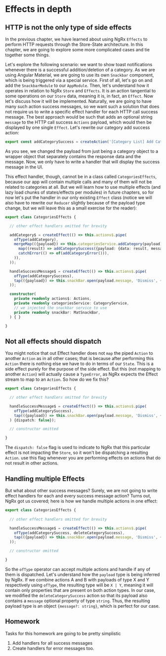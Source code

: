 # Effects in depth

## HTTP is not the only type of side effects

In the previous chapter, we have learned about using NgRx `Effects` to perform HTTP requests through the Store-State architecture. In this chapter, we are going to explore some more complicated cases and tie together some things.

Let's explore the following scenario: we want to show toast notifications whenever there is a successful addition/deletion of a category. As we are using Angular Material, we are going to use its own `Snackbar` component, which is being triggered via a special service. First of all, let's go on and add the `SnackbarModule` to our `AppModule`. Then, let's understand how it operates in relation to NgRx `Store` and `Effects`. It is an action tangential to some operations on our `Store` data, meaning it is, in fact, an `Effect`. Now let's discuss how it will be implemented. Naturally, we are going to have many such action success messages, so we want such a solution that does not require us to write a specific effect handler for each HTTP call success message. The best approach would be such that adds an optional string `message` to the HTTP call success `Actions` payload, which would then be displayed by one single `Effect`. Let's rewrite our category add success action:

```ts
export const addCategorySuccess = createAction('[Category List] Add Category Success', props<{payload: {data: Category, message?: string}}>());
```

As you see, we changed the payload from just being a category object to a wrapper object that separately contains the response data and the message. Now, we only have to write a handler that will display the success message in the UI. 

This effect handler, though, cannot be in a class called `CategoriesEffects`, because our app will contain multiple calls and many of them will not be related to categories at all. But we will learn how to use multiple effects (and lazy load chunks of states/effects per modules) in future chapters, so for now let's put the handler in our only existing `Effect` class (notice we will also have to rewrite our `Reducer` slightly because of the payload type change, but we will leave this as a small exercise for the reader):

```ts
export class CategoriesEffects {

  // other effect handlers omitted for brevity

  addCategory$ = createEffect(() => this.actions$.pipe(
    ofType(addCategory),
    mergeMap(({payload}) => this.categoriesService.addCategory(payload).pipe(
      map((result) => addCategorySuccess({payload: {data: result, message: 'Category successfully added'}})),
      catchError(() => of(addCategoryError())),
    )),
  ));

  handleSuccessMessage$ = createEffect(() => this.actions$.pipe(
    ofType(addCategorySuccess),
    tap(({payload}) => this.snackBar.open(payload.message, 'Dismiss', {duration: 2000})),
  ));

  constructor(
    private readonly actions$: Actions,
    private readonly categoriesService: CategoryService,
    // we injected the snackbar service to use
    private readonly snackBar: MatSnackBar,
  ) { }

}
```

## Not all effects should dispatch

You might notice that out Effect handler does not `map` the piped `Action` to another `Action` as in all other cases; that is because after performing this `Action` there is nothing else we have to do in terms of our `State`. This is a side effect purely for the purpose of the side effect. But this (not mapping to another `Action`) will actually cause a `TypeError`, as NgRx expects the Effect stream to map to an `Action`. So how do we fix this?

```ts
export class CategoriesEffects {

  // other effect handlers omitted for brevity

  handleSuccessMessage$ = createEffect(() => this.actions$.pipe(
    ofType(addCategorySuccess),
    tap(({payload}) => this.snackBar.open(payload.message, 'Dismiss', {duration: 2000})),
  ) {dispatch: false});

  // constructor omitted

}
```

The `dispatch: false` flag is used to indicate to NgRx that this particular effect is not impacting the `Store`, so it won't be dispatching a resulting `Action`. use this flag whenever you are performing effects on actions that do not result in other actions.

## Handling multiple Effects

But what about other success messages? Surely, we are not going to write effect handlers for each and every success message action? Turns out, NgRx got us covered; here is how we handle multiple actions in one effect:

```ts
export class CategoriesEffects {
    
  // other effect handlers omitted for brevity

  handleSuccessMessage$ = createEffect(() => this.actions$.pipe(
    ofType(addCategorySuccess, deleteCategorySuccess),
    tap(({payload}) => this.snackBar.open(payload.message, 'Dismiss', {duration: 2000})),
  ));

  // constructor omitted

}
```

So the `ofType` operator can accept multiple actions and handle if any of them is dispatched. Let's understand how the `payload` type is being inferred by NgRx. If we combine actions A and B with payloads of type X and Y respectively using `ofType`, the resulting type will be `X | Y`, meaning it will contain only properties that are present on both action types. In our case, we modified the `deleteCategorySuccess` action so that its payload also contains a `message` optional property of type `string`. Thus, the resulting payload type is an object `{message?: string}`, which is perfect for our case.

## Homework

Tasks for this homework are going to be pretty simplistic 

1. Add handlers for all success messages
2. Create handlers for error messages too.


